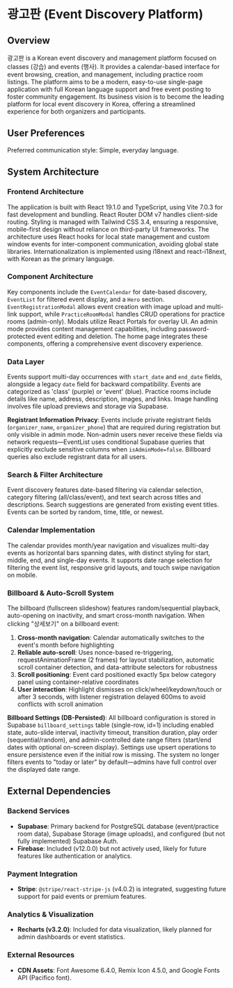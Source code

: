 # 광고판 (Event Discovery Platform)

## Overview

광고판 is a Korean event discovery and management platform focused on classes (강습) and events (행사). It provides a calendar-based interface for event browsing, creation, and management, including practice room listings. The platform aims to be a modern, easy-to-use single-page application with full Korean language support and free event posting to foster community engagement. Its business vision is to become the leading platform for local event discovery in Korea, offering a streamlined experience for both organizers and participants.

## User Preferences

Preferred communication style: Simple, everyday language.

## System Architecture

### Frontend Architecture
The application is built with React 19.1.0 and TypeScript, using Vite 7.0.3 for fast development and bundling. React Router DOM v7 handles client-side routing. Styling is managed with Tailwind CSS 3.4, ensuring a responsive, mobile-first design without reliance on third-party UI frameworks. The architecture uses React hooks for local state management and custom window events for inter-component communication, avoiding global state libraries. Internationalization is implemented using i18next and react-i18next, with Korean as the primary language.

### Component Architecture
Key components include the `EventCalendar` for date-based discovery, `EventList` for filtered event display, and a `Hero` section. `EventRegistrationModal` allows event creation with image upload and multi-link support, while `PracticeRoomModal` handles CRUD operations for practice rooms (admin-only). Modals utilize React Portals for overlay UI. An admin mode provides content management capabilities, including password-protected event editing and deletion. The home page integrates these components, offering a comprehensive event discovery experience.

### Data Layer
Events support multi-day occurrences with `start_date` and `end_date` fields, alongside a legacy `date` field for backward compatibility. Events are categorized as 'class' (purple) or 'event' (blue). Practice rooms include details like name, address, description, images, and links. Image handling involves file upload previews and storage via Supabase.

**Registrant Information Privacy**: Events include private registrant fields (`organizer_name`, `organizer_phone`) that are required during registration but only visible in admin mode. Non-admin users never receive these fields via network requests—EventList uses conditional Supabase queries that explicitly exclude sensitive columns when `isAdminMode=false`. Billboard queries also exclude registrant data for all users.

### Search & Filter Architecture
Event discovery features date-based filtering via calendar selection, category filtering (all/class/event), and text search across titles and descriptions. Search suggestions are generated from existing event titles. Events can be sorted by random, time, title, or newest.

### Calendar Implementation
The calendar provides month/year navigation and visualizes multi-day events as horizontal bars spanning dates, with distinct styling for start, middle, end, and single-day events. It supports date range selection for filtering the event list, responsive grid layouts, and touch swipe navigation on mobile.

### Billboard & Auto-Scroll System
The billboard (fullscreen slideshow) features random/sequential playback, auto-opening on inactivity, and smart cross-month navigation. When clicking "상세보기" on a billboard event:
1. **Cross-month navigation**: Calendar automatically switches to the event's month before highlighting
2. **Reliable auto-scroll**: Uses nonce-based re-triggering, requestAnimationFrame (2 frames) for layout stabilization, automatic scroll container detection, and data-attribute selectors for robustness
3. **Scroll positioning**: Event card positioned exactly 5px below category panel using container-relative coordinates
4. **User interaction**: Highlight dismisses on click/wheel/keydown/touch or after 3 seconds, with listener registration delayed 600ms to avoid conflicts with scroll animation

**Billboard Settings (DB-Persisted)**: All billboard configuration is stored in Supabase `billboard_settings` table (single-row, id=1) including enabled state, auto-slide interval, inactivity timeout, transition duration, play order (sequential/random), and admin-controlled date range filters (start/end dates with optional on-screen display). Settings use upsert operations to ensure persistence even if the initial row is missing. The system no longer filters events to "today or later" by default—admins have full control over the displayed date range.

## External Dependencies

### Backend Services
- **Supabase**: Primary backend for PostgreSQL database (event/practice room data), Supabase Storage (image uploads), and configured (but not fully implemented) Supabase Auth.
- **Firebase**: Included (v12.0.0) but not actively used, likely for future features like authentication or analytics.

### Payment Integration
- **Stripe**: `@stripe/react-stripe-js` (v4.0.2) is integrated, suggesting future support for paid events or premium features.

### Analytics & Visualization
- **Recharts (v3.2.0)**: Included for data visualization, likely planned for admin dashboards or event statistics.

### External Resources
- **CDN Assets**: Font Awesome 6.4.0, Remix Icon 4.5.0, and Google Fonts API (Pacifico font).
